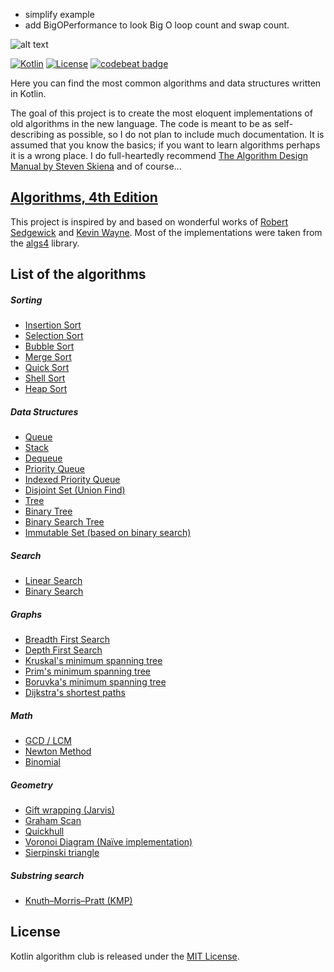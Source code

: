- simplify example
- add BigOPerformance to look Big O loop count and swap count.


![alt text](kotlin-algorithm-club.png "Logo Title Text 1")

[![Kotlin](https://img.shields.io/badge/kotlin-1.2.41-blue.svg)](http://kotlinlang.org)
[![License](https://img.shields.io/github/license/bmaslakov/kotlin-algorithm-club.svg)](LICENSE)
[![codebeat badge](https://codebeat.co/badges/9a90c6ce-eb29-4cd3-9e92-ed64181784dc)](https://codebeat.co/projects/github-com-bmaslakov-kotlin-algorithm-club-master)

Here you can find the most common algorithms and data structures written in Kotlin.

The goal of this project is to create the most eloquent implementations of old algorithms in the new language. The code is meant to be as self-describing as possible, so I do not plan to include much documentation. It is assumed that you know the basics; if you want to learn algorithms perhaps it is a wrong place. I do full-heartedly recommend [The Algorithm Design Manual by Steven Skiena](https://www.amazon.com/Algorithm-Design-Manual-Steven-Skiena/dp/1848000693) and of course...
 
## [Algorithms, 4th Edition](http://algs4.cs.princeton.edu/home/)

This project is inspired by and based on wonderful works of [Robert Sedgewick](http://www.cs.princeton.edu/~rs/) and [Kevin Wayne](http://www.cs.princeton.edu/~wayne/contact/). Most of the implementations were taken from the [algs4](https://github.com/kevin-wayne/algs4) library.

## List of the algorithms

##### Sorting

- [Insertion Sort](src/main/io/uuddlrlrba/ktalgs/sorts/InsertionSort.kt)
- [Selection Sort](src/main/io/uuddlrlrba/ktalgs/sorts/SelectionSort.kt)
- [Bubble Sort](src/main/io/uuddlrlrba/ktalgs/sorts/BubbleSort.kt)
- [Merge Sort](src/main/io/uuddlrlrba/ktalgs/sorts/MergeSort.kt)
- [Quick Sort](src/main/io/uuddlrlrba/ktalgs/sorts/QuickSort.kt)
- [Shell Sort](src/main/io/uuddlrlrba/ktalgs/sorts/ShellSort.kt)
- [Heap Sort](src/main/io/uuddlrlrba/ktalgs/sorts/HeapSort.kt)

##### Data Structures

- [Queue](src/main/io/uuddlrlrba/ktalgs/datastructures/Queue.kt)
- [Stack](src/main/io/uuddlrlrba/ktalgs/datastructures/Stack.kt)
- [Dequeue](src/main/io/uuddlrlrba/ktalgs/datastructures/Dequeue.kt)
- [Priority Queue](src/main/io/uuddlrlrba/ktalgs/datastructures/PriorityQueue.kt)
- [Indexed Priority Queue](src/main/io/uuddlrlrba/ktalgs/datastructures/IndexedPriorityQueue.kt)
- [Disjoint Set (Union Find)](src/main/io/uuddlrlrba/ktalgs/datastructures/DisjointSet.kt)
- [Tree](src/main/io/uuddlrlrba/ktalgs/datastructures/tree/Tree.kt)
- [Binary Tree](src/main/io/uuddlrlrba/ktalgs/datastructures/tree/BinaryTree.kt)
- [Binary Search Tree](src/main/io/uuddlrlrba/ktalgs/datastructures/tree/BinarySearchTree.kt)
- [Immutable Set (based on binary search)](src/main/io/uuddlrlrba/ktalgs/datastructures/tree/ImmutableSet.kt)

##### Search

- [Linear Search](src/main/io/uuddlrlrba/ktalgs/search/LinearSearch.kt)
- [Binary Search](src/main/io/uuddlrlrba/ktalgs/search/BinarySearch.kt)

##### Graphs

- [Breadth First Search](src/main/io/uuddlrlrba/ktalgs/graphs/BFS.kt)
- [Depth First Search](src/main/io/uuddlrlrba/ktalgs/graphs/DFS.kt)
- [Kruskal's minimum spanning tree](src/main/io/uuddlrlrba/ktalgs/graphs/undirected/weighted/KruskalMST.kt)
- [Prim's minimum spanning tree](src/main/io/uuddlrlrba/ktalgs/graphs/undirected/weighted/PrimMST.kt)
- [Boruvka's minimum spanning tree](src/main/io/uuddlrlrba/ktalgs/graphs/undirected/weighted/BoruvkaMST.kt)
- [Dijkstra's shortest paths](src/main/io/uuddlrlrba/ktalgs/graphs/directed/weighted/Dijkstra.kt)

##### Math

- [GCD / LCM](src/main/io/uuddlrlrba/ktalgs/math/Gcd.kt)
- [Newton Method](src/main/io/uuddlrlrba/ktalgs/math/NewtonMethod.kt)
- [Binomial](src/main/io/uuddlrlrba/ktalgs/math/Binomial.kt)

##### Geometry

- [Gift wrapping (Jarvis)](src/main/io/uuddlrlrba/ktalgs/geometry/convexhull/GiftWrapping.kt)
- [Graham Scan](src/main/io/uuddlrlrba/ktalgs/geometry/convexhull/GrahamScan.kt)
- [Quickhull](src/main/io/uuddlrlrba/ktalgs/geometry/convexhull/Quickhull.kt)
- [Voronoi Diagram (Naïve implementation)](src/main/io/uuddlrlrba/ktalgs/geometry/Voronoi.kt)
- [Sierpinski triangle](src/main/io/uuddlrlrba/ktalgs/geometry/SierpinskiTriangle.kt)

##### Substring search

- [Knuth–Morris–Pratt (KMP)](src/main/io/uuddlrlrba/ktalgs/substring/KMP.kt)

## License

Kotlin algorithm club is released under the [MIT License](https://opensource.org/licenses/MIT).
